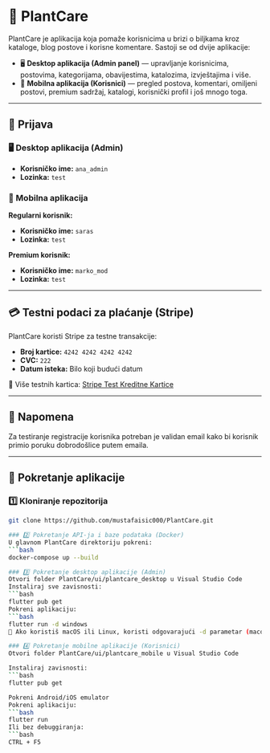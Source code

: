 # 🌿 PlantCare

PlantCare je aplikacija koja pomaže korisnicima u brizi o biljkama kroz kataloge, blog postove i korisne komentare. Sastoji se od dvije aplikacije:

- 🖥️ **Desktop aplikacija (Admin panel)** — upravljanje korisnicima, postovima, kategorijama, obavijestima, katalozima, izvještajima i više.  
- 📱 **Mobilna aplikacija (Korisnici)** — pregled postova, komentari, omiljeni postovi, premium sadržaj, katalogi, korisnički profil i još mnogo toga.

---

## 🔐 Prijava

### 🖥️ Desktop aplikacija (Admin)
- **Korisničko ime:** `ana_admin`  
- **Lozinka:** `test`

### 📱 Mobilna aplikacija

**Regularni korisnik:**
- **Korisničko ime:** `saras`  
- **Lozinka:** `test`

**Premium korisnik:**
- **Korisničko ime:** `marko_mod`  
- **Lozinka:** `test`

---

## 💳 Testni podaci za plaćanje (Stripe)

PlantCare koristi Stripe za testne transakcije:

- **Broj kartice:** `4242 4242 4242 4242`  
- **CVC:** `222`  
- **Datum isteka:** Bilo koji budući datum  

🔗 Više testnih kartica: [Stripe Test Kreditne Kartice](https://stripe.com/docs/testing#international-cards)

---

## 📩 Napomena

Za testiranje registracije korisnika potreban je validan email kako bi korisnik primio poruku dobrodošlice putem emaila.

---

## 🚀 Pokretanje aplikacije

### 1️⃣ Kloniranje repozitorija

```bash
git clone https://github.com/mustafaisic000/PlantCare.git

### 2️⃣ Pokretanje API-ja i baze podataka (Docker)
U glavnom PlantCare direktoriju pokreni:
```bash
docker-compose up --build

### 3️⃣ Pokretanje desktop aplikacije (Admin)
Otvori folder PlantCare/ui/plantcare_desktop u Visual Studio Code
Instaliraj sve zavisnosti:
```bash
flutter pub get
Pokreni aplikaciju:
```bash
flutter run -d windows
📌 Ako koristiš macOS ili Linux, koristi odgovarajući -d parametar (macos, linux).

### 4️⃣ Pokretanje mobilne aplikacije (Korisnici)
Otvori folder PlantCare/ui/plantcare_mobile u Visual Studio Code

Instaliraj zavisnosti:
```bash
flutter pub get

Pokreni Android/iOS emulator
Pokreni aplikaciju:
```bash
flutter run
Ili bez debuggiranja:
```bash
CTRL + F5
